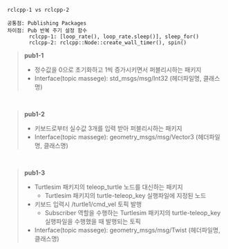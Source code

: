 ```
rclcpp-1 vs rclcpp-2

공통점: Publishing Packages
차이점: Pub 반복 주기 설정 함수
       rclcpp-1: [loop_rate(), loop_rate.sleep()], sleep_for()
       rclcpp-2: rclcpp::Node::create_wall_timer(), spin()
```

> **pub1-1**
> - 정수값을 0으로 초기화하고 1씩 증가시키면서 퍼블리시하는 패키지
> - Interface(topic massege): std_msgs/msg/Int32 (헤더파일명, 클래스명)

<br/>

> **pub1-2**
> - 키보드로부터 실수값 3개를 입력 받아 퍼블리시하는 패키지
> - Interface(topic massege): geometry_msgs/msg/Vector3 (헤더파일명, 클래스명)

<br/>

> **pub1-3**
> - Turtlesim 패키지의 teleop_turtle 노드를 대신하는 패키지
>   - Turtlesim 패키지의 turtle-teleop_key 실행파일에 지정된 노드
> - 키보드 입력시 /turtle1/cmd_vel 토픽 발행
>   - Subscriber 역할을 수행하는 Turtlesim 패키지의 turtle-teleop_key 실행파일을 수행했을 때 발행되는 토픽
> - Interface(topic massege): geometry_msgs/msg/Twist (헤더파일명, 클래스명)
